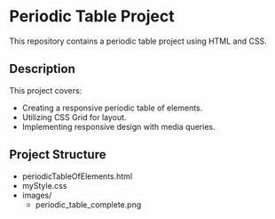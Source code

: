 # Periodic Table Project

This repository contains a periodic table project using HTML and CSS.

## Description

This project covers:
- Creating a responsive periodic table of elements.
- Utilizing CSS Grid for layout.
- Implementing responsive design with media queries.

## Project Structure

- periodicTableOfElements.html
- myStyle.css
- images/
  - periodic_table_complete.png

